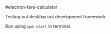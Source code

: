 #electron-fare-calculator

Testing out desktop out development framework

Run using `npm start` in terminal.
